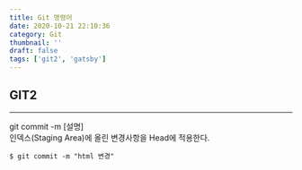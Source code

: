 ```yaml
---
title: Git 명령어
date: 2020-10-21 22:10:36
category: Git
thumbnail: ''
draft: false
tags: ['git2', 'gatsby']
---
```


## GIT2

---

git commit -m [설명] <br>
인덱스(Staging Area)에 올린 변경사항을 Head에 적용한다.

```
$ git commit -m "html 변경"
```
